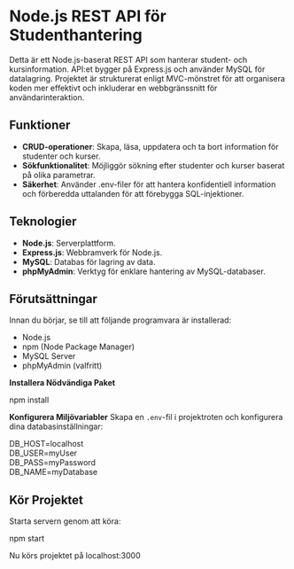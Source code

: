# Node.js REST API för Studenthantering

Detta är ett Node.js-baserat REST API som hanterar student- och kursinformation. API:et bygger på Express.js och använder MySQL för datalagring. Projektet är strukturerat enligt MVC-mönstret för att organisera koden mer effektivt och inkluderar en webbgränssnitt för användarinteraktion.

## Funktioner

- **CRUD-operationer**: Skapa, läsa, uppdatera och ta bort information för studenter och kurser.
- **Sökfunktionalitet**: Möjliggör sökning efter studenter och kurser baserat på olika parametrar.
- **Säkerhet**: Använder .env-filer för att hantera konfidentiell information och förberedda uttalanden för att förebygga SQL-injektioner.

## Teknologier

- **Node.js**: Serverplattform.
- **Express.js**: Webbramverk för Node.js.
- **MySQL**: Databas för lagring av data.
- **phpMyAdmin**: Verktyg för enklare hantering av MySQL-databaser.

## Förutsättningar

Innan du börjar, se till att följande programvara är installerad:

- Node.js
- npm (Node Package Manager)
- MySQL Server
- phpMyAdmin (valfritt)


**Installera Nödvändiga Paket**

npm install

**Konfigurera Miljövariabler**
Skapa en `.env`-fil i projektroten och konfigurera dina databasinställningar:

DB_HOST=localhost  
DB_USER=myUser  
DB_PASS=myPassword  
DB_NAME=myDatabase  

## Kör Projektet

Starta servern genom att köra:

npm start  

Nu körs projektet på localhost:3000


